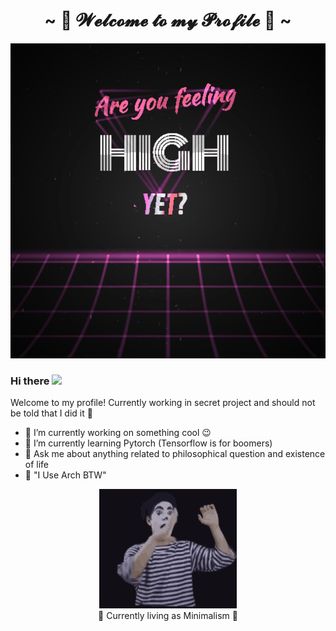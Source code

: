 <h1 align="center">~ 💖 𝓦𝓮𝓵𝓬𝓸𝓶𝓮 𝓽𝓸 𝓶𝔂 𝓟𝓻𝓸𝓯𝓲𝓵𝓮 💖 ~</h1>
<p align="center">
  <img src="img/high.gif">
</p>

### Hi there <a href="https://www.gautamkrishnar.com/"><img src="https://media.giphy.com/media/hvRJCLFzcasrR4ia7z/giphy.gif" width="25px"></a>

Welcome to my profile! Currently working in secret project and should not be told that I did it :rofl:

- 🔭 I’m currently working on something cool :wink:
- 🌱 I’m currently learning Pytorch (Tensorflow is for boomers)
- 💬 Ask me about anything related to philosophical question and existence of life 
- 🤣 "I Use Arch BTW"

<p align="center">
<img src="img/tenor.gif">
<br>
🥸 Currently living as Minimalism 🥸
</p>
